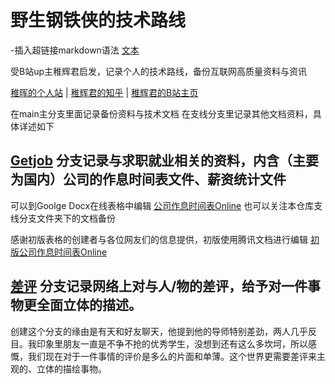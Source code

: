 # 野生钢铁侠的技术路线
-插入超链接markdown语法 [文本]( url )

受B站up主稚辉君启发，记录个人的技术路线，备份互联网高质量资料与资讯

[稚晖的个人站](http://www.pengzhihui.xyz/) | [稚辉君的知乎](https://www.zhihu.com/people/zhi-hui-64-54) | [稚辉君的B站主页](https://space.bilibili.com/20259914/dynamic)

在main主分支里面记录备份资料与技术文档
在支线分支里记录其他文档资料，具体详述如下

## [Getjob](https://github.com/Shadows1997/Superironman/tree/Getjob) 分支记录与求职就业相关的资料，内含（主要为国内）公司的作息时间表文件、薪资统计文件
可以到Goolge Docx在线表格中编辑
[公司作息时间表Online](https://docs.google.com/spreadsheets/d/1xMkpPl7MjmGl1tbUqH8XzJA0qD5B3hvLz7XMNkLT_k4/edit?usp=sharing)
也可以关注本仓库支线分支文件夹下的文档备份

感谢初版表格的创建者与各位网友们的信息提供，初版使用腾讯文档进行编辑
[初版公司作息时间表Online](https://docs.qq.com/sheet/DVmhnRG15TG1Tb2Js?tab=BB08J2)

## [差评](https://github.com/Shadows1997/Superironman/tree/Negative-review) 分支记录网络上对与人/物的差评，给予对一件事物更全面立体的描述。
创建这个分支的缘由是有天和好友聊天，他提到他的导师特别差劲，两人几乎反目。我印象里朋友一直是不争不抢的优秀学生，没想到还有这么多坎坷，所以感慨，我们现在对于一件事情的评价是多么的片面和单薄。这个世界更需要差评来主观的、立体的描绘事物。

